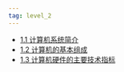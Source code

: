```yaml
---
tag: level_2 
---
```

- [1.1 计算机系统简介](1.1%20计算机系统简介.md)
- [1.2 计算机的基本组成](1.2%20计算机的基本组成.md)
- [1.3 计算机硬件的主要技术指标](1.3%20计算机硬件的主要技术指标.md)